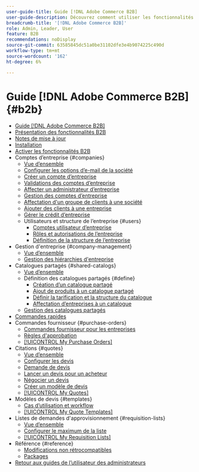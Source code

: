 ```yaml
---
user-guide-title: Guide [!DNL Adobe Commerce B2B]
user-guide-description: Découvrez comment utiliser les fonctionnalités B2B intégrées disponibles pour Adobe Commerce,
breadcrumb-title: '[!DNL Adobe Commerce B2B]'
role: Admin, Leader, User
feature: B2B
recommendations: noDisplay
source-git-commit: 63585845dc51a0be31102dfe3e4b9074225c490d
workflow-type: tm+mt
source-wordcount: '162'
ht-degree: 6%

---
```



# Guide [!DNL Adobe Commerce B2B] {#b2b}

+ [Guide [!DNL Adobe Commerce B2B]](guide-overview.md)
+ [Présentation des fonctionnalités B2B](introduction.md)
+ [Notes de mise à jour](release-notes.md)
+ [Installation](install.md)
+ [Activer les fonctionnalités B2B](enable-basic-features.md)
+ Comptes d’entreprise {#companies}
   + [Vue d’ensemble](account-companies.md)
   + [Configurer les options d’e-mail de la société](email-company-configuration.md)
   + [Créer un compte d’entreprise](account-company-create.md)
   + [Validations des comptes d’entreprise](account-company-approve.md)
   + [Affecter un administrateur d’entreprise](account-company-admin.md)
   + [Gestion des comptes d’entreprise](account-company-manage.md)
   + [Affectation d&#39;un groupe de clients à une société](account-company-customer-group.md)
   + [Ajouter des clients à une entreprise](customer-assign-company.md)
   + [Gérer le crédit d’entreprise](credit-company.md)
   + Utilisateurs et structure de l’entreprise {#users}
      + [Comptes utilisateur d’entreprise](account-company-users.md)
      + [Rôles et autorisations de l’entreprise](account-company-roles-permissions.md)
      + [Définition de la structure de l’entreprise](account-company-structure.md)
+ Gestion d&#39;entreprise {#company-management}
   + [Vue d’ensemble](manage-companies.md)
   + [Gestion des hiérarchies d&#39;entreprise](manage-company-hierarchy.md)
+ Catalogues partagés {#shared-catalogs}
   + [Vue d’ensemble](catalog-shared.md)
   + Définition des catalogues partagés {#define}
      + [Création d’un catalogue partagé](catalog-shared-create.md)
      + [Ajout de produits à un catalogue partagé](catalog-shared-product-add.md)
      + [Définir la tarification et la structure du catalogue](catalog-shared-pricing-structure.md)
      + [Affectation d’entreprises à un catalogue](catalog-shared-assign-companies.md)
   + [Gestion des catalogues partagés](catalog-shared-manage.md)
+ [Commandes rapides](quick-order.md)
+ Commandes fournisseur {#purchase-orders}
   + [Commandes fournisseur pour les entreprises](purchase-order-flow.md)
   + [Règles d&#39;approbation](account-dashboard-approval-rules.md)
   + [[!UICONTROL My Purchase Orders]](account-dashboard-my-purchase-orders.md)
+ Citations {#quotes}
   + [Vue d’ensemble](quotes.md)
   + [Configurer les devis](configure-quotes.md)
   + [Demande de devis](quote-request.md)
   + [Lancer un devis pour un acheteur](sales-rep-initiates-quote.md)
   + [Négocier un devis](quote-price-negotiation.md)
   + [Créer un modèle de devis](quote-templates.md)
   + [[!UICONTROL My Quotes]](account-dashboard-my-quotes.md)
+ Modèles de devis {#templates}
   + [Cas d’utilisation et workflow](quote-templates-overview.md)
   + [[!UICONTROL My Quote Templates]](account-dashboard-my-quote-templates.md)
+ Listes de demandes d&#39;approvisionnement {#requisition-lists}
   + [Vue d’ensemble](requisition-lists.md)
   + [Configurer le maximum de la liste](configure-requisition-lists.md)
   + [[!UICONTROL My Requisition Lists]](account-dashboard-requisition-lists-manage.md)
+ Référence {#reference}
   + [Modifications non rétrocompatibles](backward-incompatible-changes.md)
   + [Packages](packages.md)
+ [Retour aux guides de l’utilisateur des administrateurs](https://experienceleague.adobe.com/en/docs/commerce-admin/user-guides/home)
